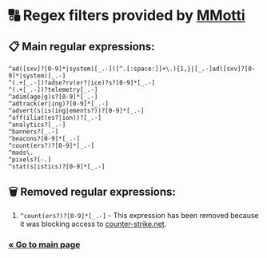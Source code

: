 # 🔠 Regex filters provided by [MMotti](https://github.com/mmotti)


## 📋 Main regular expressions:
```regexp
^ad([sxv]?[0-9]*|system)[_.-]([^.[:space:]]+\.){1,}|[_.-]ad([sxv]?[0-9]*|system)[_.-]
^(.+[_.-])?adse?rv(er?|ice)?s?[0-9]*[_.-]
^(.+[_.-])?telemetry[_.-]
^adim(age|g)s?[0-9]*[_.-]
^adtrack(er|ing)?[0-9]*[_.-]
^advert(s|is(ing|ements?))?[0-9]*[_.-]
^aff(iliat(es?|ion))?[_.-]
^analytics?[_.-]
^banners?[_.-]
^beacons?[0-9]*[_.-]
^count(ers?)?[0-9]*[_.-]
^mads\.
^pixels?[-.]
^stat(s|istics)?[0-9]*[_.-]
```


## 🗑️ Removed regular expressions:
1. `^count(ers?)?[0-9]*[_.-]` - This expression has been removed because it was blocking access to [counter-strike.net](https://www.counter-strike.net).


<h3>
    <a href="../../README.md">« Go to main page</a>
</h3>